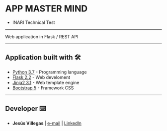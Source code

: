 # APP MASTER MIND
* INARI Technical Test


---------------
Web application in Flask / REST API

---------------
## Application built with 🛠️

* [Python 3.7](https://www.python.org/) - Programming language
* [Flask 2.2](https://flask.palletsprojects.com/en/1.1.x/) - Web develoment
* [Jinja2 3.1](https://jinja.palletsprojects.com/en/2.11.x/) - Web template engine
* [Bootstrap 5](https://getbootstrap.com/) - Framework CSS

---------------
## Developer ⌨️

* **Jesús Villegas** | [e-mail](jvncode@gmail.com)  |  [LinkedIn](https://www.linkedin.com/in/jes%C3%BAs-villegas-609b71198)


